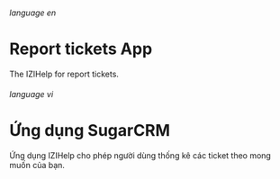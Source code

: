 ###### language en

# Report tickets App

The IZIHelp for report tickets.

###### language vi

# Ứng dụng SugarCRM

Ứng dụng IZIHelp cho phép người dùng thống kê các ticket theo mong muốn của bạn.

